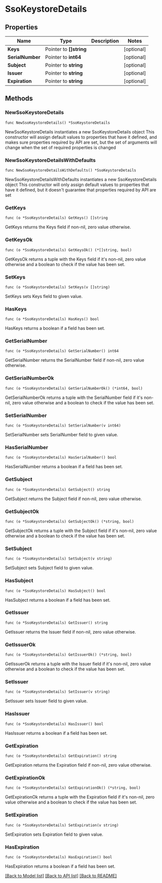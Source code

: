 # SsoKeystoreDetails

## Properties

Name | Type | Description | Notes
------------ | ------------- | ------------- | -------------
**Keys** | Pointer to **[]string** |  | [optional] 
**SerialNumber** | Pointer to **int64** |  | [optional] 
**Subject** | Pointer to **string** |  | [optional] 
**Issuer** | Pointer to **string** |  | [optional] 
**Expiration** | Pointer to **string** |  | [optional] 

## Methods

### NewSsoKeystoreDetails

`func NewSsoKeystoreDetails() *SsoKeystoreDetails`

NewSsoKeystoreDetails instantiates a new SsoKeystoreDetails object
This constructor will assign default values to properties that have it defined,
and makes sure properties required by API are set, but the set of arguments
will change when the set of required properties is changed

### NewSsoKeystoreDetailsWithDefaults

`func NewSsoKeystoreDetailsWithDefaults() *SsoKeystoreDetails`

NewSsoKeystoreDetailsWithDefaults instantiates a new SsoKeystoreDetails object
This constructor will only assign default values to properties that have it defined,
but it doesn't guarantee that properties required by API are set

### GetKeys

`func (o *SsoKeystoreDetails) GetKeys() []string`

GetKeys returns the Keys field if non-nil, zero value otherwise.

### GetKeysOk

`func (o *SsoKeystoreDetails) GetKeysOk() (*[]string, bool)`

GetKeysOk returns a tuple with the Keys field if it's non-nil, zero value otherwise
and a boolean to check if the value has been set.

### SetKeys

`func (o *SsoKeystoreDetails) SetKeys(v []string)`

SetKeys sets Keys field to given value.

### HasKeys

`func (o *SsoKeystoreDetails) HasKeys() bool`

HasKeys returns a boolean if a field has been set.

### GetSerialNumber

`func (o *SsoKeystoreDetails) GetSerialNumber() int64`

GetSerialNumber returns the SerialNumber field if non-nil, zero value otherwise.

### GetSerialNumberOk

`func (o *SsoKeystoreDetails) GetSerialNumberOk() (*int64, bool)`

GetSerialNumberOk returns a tuple with the SerialNumber field if it's non-nil, zero value otherwise
and a boolean to check if the value has been set.

### SetSerialNumber

`func (o *SsoKeystoreDetails) SetSerialNumber(v int64)`

SetSerialNumber sets SerialNumber field to given value.

### HasSerialNumber

`func (o *SsoKeystoreDetails) HasSerialNumber() bool`

HasSerialNumber returns a boolean if a field has been set.

### GetSubject

`func (o *SsoKeystoreDetails) GetSubject() string`

GetSubject returns the Subject field if non-nil, zero value otherwise.

### GetSubjectOk

`func (o *SsoKeystoreDetails) GetSubjectOk() (*string, bool)`

GetSubjectOk returns a tuple with the Subject field if it's non-nil, zero value otherwise
and a boolean to check if the value has been set.

### SetSubject

`func (o *SsoKeystoreDetails) SetSubject(v string)`

SetSubject sets Subject field to given value.

### HasSubject

`func (o *SsoKeystoreDetails) HasSubject() bool`

HasSubject returns a boolean if a field has been set.

### GetIssuer

`func (o *SsoKeystoreDetails) GetIssuer() string`

GetIssuer returns the Issuer field if non-nil, zero value otherwise.

### GetIssuerOk

`func (o *SsoKeystoreDetails) GetIssuerOk() (*string, bool)`

GetIssuerOk returns a tuple with the Issuer field if it's non-nil, zero value otherwise
and a boolean to check if the value has been set.

### SetIssuer

`func (o *SsoKeystoreDetails) SetIssuer(v string)`

SetIssuer sets Issuer field to given value.

### HasIssuer

`func (o *SsoKeystoreDetails) HasIssuer() bool`

HasIssuer returns a boolean if a field has been set.

### GetExpiration

`func (o *SsoKeystoreDetails) GetExpiration() string`

GetExpiration returns the Expiration field if non-nil, zero value otherwise.

### GetExpirationOk

`func (o *SsoKeystoreDetails) GetExpirationOk() (*string, bool)`

GetExpirationOk returns a tuple with the Expiration field if it's non-nil, zero value otherwise
and a boolean to check if the value has been set.

### SetExpiration

`func (o *SsoKeystoreDetails) SetExpiration(v string)`

SetExpiration sets Expiration field to given value.

### HasExpiration

`func (o *SsoKeystoreDetails) HasExpiration() bool`

HasExpiration returns a boolean if a field has been set.


[[Back to Model list]](../README.md#documentation-for-models) [[Back to API list]](../README.md#documentation-for-api-endpoints) [[Back to README]](../README.md)


